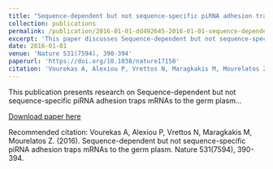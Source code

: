 ```yaml
---
title: "Sequence-dependent but not sequence-specific piRNA adhesion traps mRNAs to the germ plasm"
collection: publications
permalink: /publication/2016-01-01-dd492645-2016-01-01-sequence-dependent-but-not-se
excerpt: 'This paper discusses Sequence-dependent but not sequence-specific piRNA adhesion traps mRNAs to the germ plasm...'
date: 2016-01-01
venue: 'Nature 531(7594), 390-394'
paperurl: 'https://doi.org/10.1038/nature17150'
citation: 'Vourekas A, Alexiou P, Vrettos N, Maragkakis M, Mourelatos Z. (2016). Sequence-dependent but not sequence-specific piRNA adhesion traps mRNAs to the germ plasm. Nature 531(7594), 390-394.'
---
```


This publication presents research on Sequence-dependent but not sequence-specific piRNA adhesion traps mRNAs to the germ plasm...

[Download paper here](https://doi.org/10.1038/nature17150)

Recommended citation: Vourekas A, Alexiou P, Vrettos N, Maragkakis M, Mourelatos Z. (2016). Sequence-dependent but not sequence-specific piRNA adhesion traps mRNAs to the germ plasm. Nature 531(7594), 390-394.
